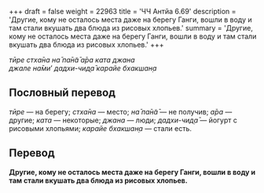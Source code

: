 +++
draft = false
weight = 22963
title = 'ЧЧ Антйа 6.69'
description = 'Другие, кому не осталось места даже на берегу Ганги, вошли в воду и там стали вкушать два блюда из рисовых хлопьев.'
summary = 'Другие, кому не осталось места даже на берегу Ганги, вошли в воду и там стали вкушать два блюда из рисовых хлопьев.'
+++

_тӣре стха̄на на̄ па̄н̃а̄ а̄ра ката джана  
джале на̄ми_’ _дадхи-чид̣а̄ карайе бхакшан̣а_

## Пословный перевод

_тӣре_ — на берегу; _стха̄на_ — место; _на̄_ _па̄н̃а̄_ — не получив; _а̄ра_ — другие; _ката_ — некоторые; _джана_ — люди; _дадхи_\-_чид̣а̄_ — йогурт с рисовыми хлопьями; _карайе_ _бхакшан̣а_ — стали есть.

## Перевод

**Другие, кому не осталось места даже на берегу Ганги, вошли в воду и там стали вкушать два блюда из рисовых хлопьев.**
